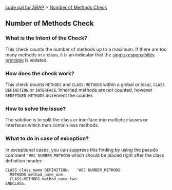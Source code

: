 [code pal for ABAP](../README.md) > [Number of Methods Check](number-methods.md)

## Number of Methods Check

### What is the Intent of the Check?

This check counts the number of methods up to a maximum. If there are too many methods in a class, it is an indicator that the [single responsibility principle](https://en.wikipedia.org/wiki/Single_responsibility_principle) is violated.

### How does the check work?

This check counts `METHODS` and `CLASS-METHODS` within a global or local, `CLASS DEFINITION` or `INTERFACE`. Inherited methods are not counted, however `REDEFINED METHODS` increment the counter.

### How to solve the issue?

The solution is to split the class or interface into multiple classes or interfaces which then contain less methods.

### What to do in case of exception?

In exceptional cases, you can suppress this finding by using the pseudo comment `"#EC NUMBER_METHODS` which should be placed right after the class definition header:

```abap
CLASS class_name DEFINITION.   "#EC NUMBER_METHODS
  METHODS method_name_one.
  CLASS-METHODS method_name_two.
ENDCLASS.
```
